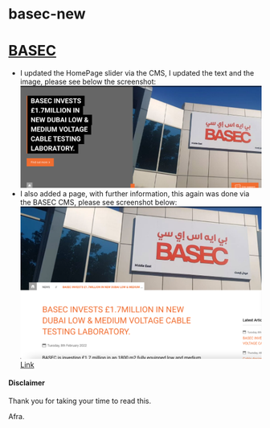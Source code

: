# basec-new
# <a href="https://staging.basec.org.uk/" target="_blank">BASEC</a>
- I updated the HomePage slider via the CMS, I updated the text and the image, please see below the screenshot:
    <div align="center">
    <img src="images/screenshot-one-section.png" alt="Screenshot"><br>
    </div>
- I also added a page, with further information, this again was done via the BASEC CMS, please see screenshot below: 
    <div align="center">
    <img src="images/screenshot-two-section.png" alt="Screenshot"><br>
    </div>
    <a href="https://staging.basec.org.uk/news/2022/2/8/basec-invests-1-7million-in-new-dubai-low-medium-voltage-cable-testing-laboratory/" target="_blank">Link</a>
#### Disclaimer

Thank you for taking your time to read this. 

Afra. 
